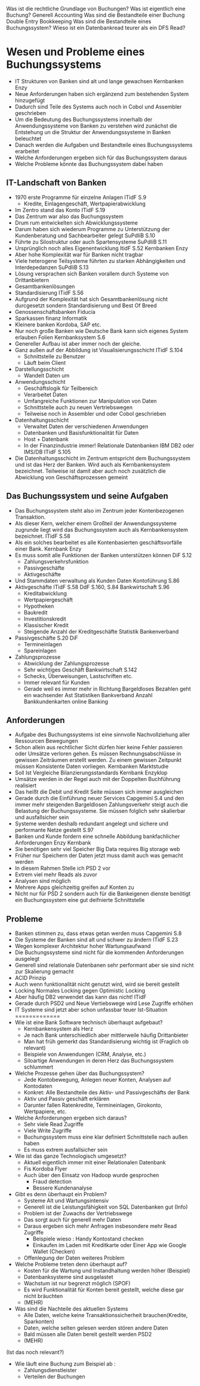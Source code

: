 
Was ist die rechtliche Grundlage von Buchungen?
Was ist eigentlich eine Buchung?
Generell Accounting
Was sind die Bestandteile einer Buchung
Double Entry Bookkeeping
Was sind die Bestandteile eines Buchungssystem?
Wieso ist ein Datenbankread teurer als ein DFS Read?

Wesen und Probleme eines Buchungssystems
========================================
* IT Strukturen von Banken sind alt und lange gewachsen Kernbanken Enzy
* Neue Anforderungen haben sich ergänzend zum bestehenden System hinzugefügt
* Dadurch sind Teile des Systems auch noch in Cobol und Assembler geschrieben
* Um die Bedeutung des Buchungssystems innerhalb der Anwendungssysteme von Banken
zu verstehen wird zunächst die Entstehung un die Struktur der Anwendungssysteme 
in Banken beleuchtet
* Danach werden die Aufgaben und Bestandteile eines Buchungssystems erarbeitet
* Welche Anforderungen ergeben sich für das Buchungssystem daraus
* Welche Probleme könnte das Buchungssystem dabei haben

## IT-Landschaft von Banken
* 1970 erste Programme für einzelne Anlagen ITidF S.9
	* Kredite, Einlagengeschäft, Wertpapierabwicklung
* Im Zentro stand das Konto ITidF S.19
* Das Zentrum war also das Buchungssystem
* Drum rum entwickelten sich Abwicklungssysteme 
* Darum haben sich wiederum Programme zu Unterstützung der Kundenberatung und
Sachbearbeiter gelegt SuPdIiB S.10
* Führte zu Silostruktur oder auch Spartensysteme SuPdIiB S.11
* Ursprünglich noch alles Eigenentwicklung ItidF S.52 Kernbanken Enzy
* Aber hohe Komplexität war für Banken nicht tragbar
* Viele heterogene Teilsysteme führten zu starken Abhängigkeiten und 
Interdepedanzen SuPdIiB S.13
* Lösung versprachen sich Banken vorallem durch Systeme von Drittanbietern
* Gesamtbankenlösungen 
* Standardisierung ITidF S.56
* Aufgrund der Komplexität hat sich Gesamtbankenlösung nicht durcgesetzt sondern
Standardisierung und Best Of Breed
* Genossenschaftsbanken Fiducia
* Sparkassen finanz Informatik
* Kleinere banken Kordoba, SAP etc.
* Nur noch große Banken wie Deutsche Bank kann sich eigenes System erlauben
Folien Kernbanksystem S.6
* Genereller Aufbau ist aber immer noch der gleiche.
* Ganz außen auf der Abbildung ist Visualisierungsschicht ITidF S.104
	* Schnittstelle zu Benutzer
	* Läuft beim Client
* Darstellungsschicht
	* Wandelt Daten um
* Anwendungsschicht
	* Geschäftslogik für Teilbereich
	* Verarbeitet Daten
	* Umfangreiche Funktionen zur Manipulation von Daten
	* Schnittstelle auch zu neuen Vertriebswegen
	* Teilweise noch in Assembler und oder Cobol geschrieben
* Datenhaltungsschicht
	* Verwaltet Daten der verschiedenen Anwendungen
	* Datenbanken und Basisfunktionalität für Daten
	* Host + Datenbank
	* In der Finanzindustrie immer! Relationale Datenbanken IBM DB2 oder IMS/DB
	ITidF S.105
* Die Datenhaltungsschicht im Zentrum entspricht dem Buchungssystem und ist das 
Herz  der Banken. Wird auch als Kernbankensystem bezeichnet. Teilweise
ist damit aber auch noch zusätzlich die Abwicklung von Geschäftsprozessen gemeint

## Das Buchungssystem und seine Aufgaben
* Das Buchungssystem steht also im Zentrum jeder Kontenbezogenen Transaktion.
* Als dieser Kern, welcher einem Großteil der Anwendungssysteme zugrunde liegt
wird das Buchungssystem auch als Kernbankensystem bezeichnet. ITidF S.58 
* Als ein solches bearbeitet es alle Kontenbasierten geschäftsvorfälle einer Bank.
Kernbank Enzy
* Es muss somit alle Funktionen der Banken unterstützen können DiF S.12
	* Zahlungsverkehrsfunktion
	* Passivgeschäfte
	* Aktivgeschäfte
* Und Stammdaten verwaltung als Kunden Daten Kontoführung  S.86
* Aktivgeschäfte ITidF S.58 DdF S.160, S.84 Bankwirtschaft S.96
	* Kreditabwicklung
	* Wertpapiergeschäft
	* Hypotheken
	* Baukredit
	* Investitionskredit
	* Klassischer Kredit
	* Steigende Anzahl der Kreditgeschäfte Statistik Bankenverband
* Passivgeschäfte S.20 DiF
	* Termineinlagen
	* Spareinlagen
* Zahlungsprozesse
	* Abwicklung der Zahlungsprozesse
	* Sehr wichtiges Geschäft Bankwirtschaft S.142
	* Schecks, Überweisungen, Lastschriften etc.
	* Immer relevant für Kunden
	* Gerade weil es immer mehr in Richtung Bargeldloses Bezahlen geht ein
	wachsender Ast Statistiken Bankverband Anzahl Bankkundenkarten online Banking
## Anforderungen
* Aufgabe des Buchungssystems ist eine sinnvolle Nachvollziehung aller Ressourcen 
Bewegungen
* Schon allein aus rechtlicher Sicht dürfen hier keine Fehler passieren oder 
Umsätze verloren gehen. Es müssen Rechnungsabschlüsse in gewissen Zeiträumen
erstellt werden. Zu einem gewissen Zeitpunkt müssen Konsistente Daten vorliegen.
Kernbanken Marktstudie
* Soll Ist Vergleiche Bilanzierungsstandards Kernbank Enzyklop
* Umsätze werden in der Regel auch mit der Doppelten Buchführung realisiert
* Das heißt die Debit und Kredit Seite müssen sich immer ausgleichen
* Gerade durch die Einführung neuer Services Capgemini S.4 und den
immer mehr steigenden Bargeldlosen Zahlungsverkehr steigt auch die Belastung der 
Buchungssysteme. Sie müssen folglich sehr skalierbar und ausfallsicher sein
* Systeme werden deshalb redundant angelegt und sichere und performante Netze
gestellt S.97
* Banken und Kunde fordern eine schnelle Abbildung bankfachlicher Anforderungen
Enzy Kernbank
* Sie benötigen sehr viel Speicher Big Data requires Big storage web
* Früher nur Speichern der Daten jetzt muss damit auch was gemacht werden
* In diesem Rahmen Stelle ich PSD 2 vor
* Extrem viel mehr Reads als zuvor
* Analysen sind möglich 
* Mehrere Apps gleichzeitig greifen auf Konten zu
* Nicht nur für PSD 2 sondern auch für die Bankeigenen dienste benötigt ein
Buchungssystem eine gut deifnierte Schnittstelle
## Probleme
* Banken stimmen zu, dass etwas getan werden muss Capgemini S.8
* Die Systeme der Banken sind alt und schwer zu ändern ITidF S.23
* Wegen komplexer Architektur hoher Wartungsaufwand
* Die Buchungssysteme sind nicht für die kommenden Anforderungen ausgelegt
* Generell sind relationale Datenbanen sehr performant aber sie sind nicht
zur Skalierung gemacht
* ACID Prinzip
* Auch wenn funktionalität nicht genutzt wird, wird sie bereit gestellt
* Locking Normales Locking gegen Optimistic Locking
* Aber häufig DB2 verwendet das kann das nicht! ITidF
* Gerade durch PSD2 und Neue Vertiebswege wird Lese Zugriffe erhöhen
* IT Systeme sind jetzt aber schon unfassbar teuer
Ist-Situation
=============
* Wie ist eine Bank Software technisch überhaupt aufgebaut?
	* Kernbankensystem als Herz
	* Je nach Bank unterschiedlich aber mittlerweile häufig Drittanbieter
	* Man hat früh gemerkt das Standardisierung wichtig ist (Fraglich ob relevant)
	* Beispiele von Anwendungen (CRM, Analyse, etc.)
	* Siloartige Anwendungen in deren Herz das Buchungssystem schlummert
* Welche Prozesse gehen über das Buchungssystem?
	* Jede Kontobewegung, Anlegen neuer Konten, Analysen auf Kontodaten
	* Konkret: Alle Bestandteile des Aktiv- und Passivgeschäfts der Bank
	* Aktiv und Passiv geschäft erklären
	* Darunter fallen Ratenkredite, Termineinlagen, Girokonto, Wertpapiere, etc.
* Welche Anforderungen ergeben sich daraus?
	* Sehr viele Read Zugriffe
	* Viele Write Zugriffe
	* Buchungssystem muss eine klar definiert Schnittstelle nach außen haben
	* Es muss extrem ausfallsicher sein
* Wie ist das ganze Technologisch umgesetzt?
	* Aktuell eigentlich immer mit einer Relationalen Datenbank
	* Fis Kordoba Flyer
	* Auch über den Einsatz von Hadoop wurde gesprochen
		* Fraud detection
		* Bessere Kundenanalyse
* Gibt es denn überhaupt ein Problem?
	* Systeme Alt und Wartungsintensiv
	* Generell ist die Leistungsfähigkeit von SQL Datenbanken gut (Info)
	* Problem ist der Zuwachs der Vertriebswege
	* Das sorgt auch für generell mehr Daten
	* Daraus ergeben sich mehr Anfragen insbesondere mehr Read Zugriffe
		* Beispiele wieso : Handy Kontostand checken
		* Einkaufen im Laden mit Kreditkarte oder Einer App wie Google Wallet 
		(Checken)
	* Offenlegung der Daten weiteres Problem
* Welche Probleme treten denn überhaupt auf?
	* Kosten für die Wartung und Instandhaltung werden höher (Beispiel) 
	* Datenbanksysteme sind ausgelastet
	* Wachstum ist nur begrenzt möglich (SPOF)
	* Es wird Funktionalität für Konten bereit gestellt, welche diese gar nicht 
	bräuchten
	* (MEHR)
* Was sind die Nachteile des aktuellen Systems 
	* Alle Daten, welche keine Transaktionssicherheit brauchen(Kredite, 
	Sparkonten)
	* Daten, welche selten gelesen werden stören andere Daten
	* Bald müssen alle Daten bereit gestellt werden PSD2
	* (MEHR)


(Ist das noch relevant?)
* Wie läuft eine Buchung zum Beispiel ab :
	* Zahlungsdienstleister
	* Verteilen der Buchungen
	
